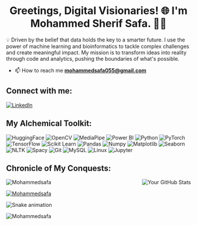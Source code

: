 <h1 align="center">Greetings, Digital Visionaries! 🌐 I'm Mohammed Sherif Safa. 🧬✨</h1>

💡 Driven by the belief that data holds the key to a smarter future. I use the power of machine learning and bioinformatics to tackle complex challenges and create meaningful impact. My mission is to transform ideas into reality through code and analytics, pushing the boundaries of what's possible.

- 📫 How to reach me **mohammedsafa055@gmail.com**

## Connect with me:

<p align="left">
  <a href="https://www.linkedin.com/in/mohammed-safa-058408242/">
    <img src="https://img.shields.io/badge/LinkedIn-0077B5?style=for-the-badge&logo=linkedin&logoColor=white" alt="LinkedIn">
  </a>
</p>

## My Alchemical Toolkit:

<p align="left">
  <img src="https://img.shields.io/badge/HuggingFace-F0C60C?style=for-the-badge&logo=huggingface&logoColor=black" alt="HuggingFace">
  <img src="https://img.shields.io/badge/OpenCV-27338E?style=for-the-badge&logo=opencv&logoColor=white" alt="OpenCV">
  <img src="https://img.shields.io/badge/MediaPipe-000000?style=for-the-badge&logo=mediapipe&logoColor=white" alt="MediaPipe">
  <img src="https://img.shields.io/badge/Power_BI-F2C811?style=for-the-badge&logo=power-bi&logoColor=white" alt="Power BI">
  <img src="https://img.shields.io/badge/Python-3776AB?style=for-the-badge&logo=python&logoColor=white" alt="Python">
  <img src="https://img.shields.io/badge/PyTorch-EE4C2C?style=for-the-badge&logo=pytorch&logoColor=white" alt="PyTorch">
  <img src="https://img.shields.io/badge/TensorFlow-FF6F00?style=for-the-badge&logo=tensorflow&logoColor=white" alt="TensorFlow">
  <img src="https://img.shields.io/badge/Scikit_Learn-F7931E?style=for-the-badge&logo=scikit-learn&logoColor=white" alt="Scikit Learn">
  <img src="https://img.shields.io/badge/Pandas-150458?style=for-the-badge&logo=pandas&logoColor=white" alt="Pandas">
  <img src="https://img.shields.io/badge/Numpy-013243?style=for-the-badge&logo=numpy&logoColor=white" alt="Numpy">
  <img src="https://img.shields.io/badge/Matplotlib-11557c?style=for-the-badge&logo=matplotlib&logoColor=white" alt="Matplotlib">
  <img src="https://img.shields.io/badge/Seaborn-46A2D1?style=for-the-badge&logo=seaborn&logoColor=white" alt="Seaborn">
  <img src="https://img.shields.io/badge/NLTK-20232A?style=for-the-badge&logo=nltk&logoColor=white" alt="NLTK">
  <img src="https://img.shields.io/badge/Spacy-09a3d5?style=for-the-badge&logo=spacy&logoColor=white" alt="Spacy">
  <img src="https://img.shields.io/badge/Git-F05032?style=for-the-badge&logo=git&logoColor=white" alt="Git">
  <img src="https://img.shields.io/badge/MySQL-4479A1?style=for-the-badge&logo=mysql&logoColor=white" alt="MySQL">
  <img src="https://img.shields.io/badge/Linux-FCC624?style=for-the-badge&logo=linux&logoColor=white" alt="Linux">
  <img src="https://img.shields.io/badge/Jupyter-F37626?style=for-the-badge&logo=jupyter&logoColor=white" alt="Jupyter">
</p>

## Chronicle of My Conquests:

<p><img align="left" src="https://github-readme-stats.vercel.app/api/top-langs?username=Mohammedsafa&show_icons=true&locale=en&layout=compact&theme=dark" alt="Mohammedsafa" /></p>
<p align="right">
  <img src="https://github-readme-stats.vercel.app/api?username=Mohammedsafa&show_icons=true&locale=en&theme=dark" alt="Your GitHub Stats" />
</p>

<p align="left"> <a href="https://github.com/Mohammedsafa"><img src="https://github-profile-trophy.vercel.app/?username=Mohammedsafa&theme=tokyonight" alt="Mohammedsafa" /></a> </p>

<img src="https://raw.githubusercontent.com/Mohammedsafa/Mohammedsafa/output/snake.svg" alt="Snake animation" />

<p align="left"> <img src="https://komarev.com/ghpvc/?username=Mohammedsafa&label=Profile%20views&color=0e75b6&style=flat" alt="Mohammedsafa" /> </p>
